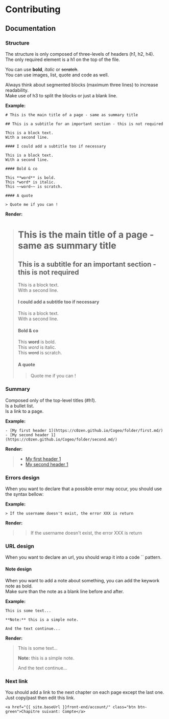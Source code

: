 # Contributing

## Documentation

### Structure

The structure is only composed of three-levels of headers (h1, h2, h4).  
The only required element is a h1 on the top of the file.

You can use **bold**, *italic* or ~~scratch~~.  
You can use images, list, quote and code as well.  

Always think about segmented blocks (maximum three lines) to increase readability.  
Make use of h3 to split the blocks or just a blank line.

**Example:**

```
# This is the main title of a page - same as summary title

## This is a subtitle for an important section - this is not required

This is a block text.  
With a second line.

#### I could add a subtitle too if necessary

This is a block text.  
With a second line.

#### Bold & co

This **word** is bold.  
This *word* is italic.  
This ~~word~~ is scratch.

#### A quote

> Quote me if you can !
```

**Render:**

> # This is the main title of a page - same as summary title
> 
> ## This is a subtitle for an important section - this is not required
> 
> This is a block text.  
> With a second line.
> 
> #### I could add a subtitle too if necessary
> 
> This is a block text.  
> With a second line.
> 
> #### Bold & co
> 
> This **word** is bold.  
> This *word* is italic.  
> This ~~word~~ is scratch.
> 
> #### A quote
> 
> > Quote me if you can !

### Summary

Composed only of the top-level titles (#h1).  
Is a bullet list.  
Is a link to a page.

**Example:**

```
- [My first header 1](https://c0zen.github.io/Cogeo/folder/first.md/)
- [My second header 1](https://c0zen.github.io/Cogeo/folder/second.md/)
```

**Render:**

> - [My first header 1](https://c0zen.github.io/Cogeo/folder/first.md/)
> - [My second header 1](https://c0zen.github.io/Cogeo/folder/second.md/)

### Errors design

When you want to declare that a possible error may occur, you should use the syntax bellow:

**Example:**

```
> If the username doesn't exist, the error XXX is return
```

**Render:**

> > If the username doesn't exist, the error XXX is return

### URL design

When you want to declare an url, you should wrap it into a code `` pattern.

#### Note design

When you want to add a note about something, you can add the keywork note as bold.  
Make sure than the note as a blank line before and after.

**Example:**

```
This is some text...

**Note:** this is a simple note.

And the text continue...
```

**Render:**

> This is some text...
> 
> **Note:** this is a simple note.
> 
> And the text continue...

### Next link

You should add a link to the next chapter on each page except the last one.  
Just copy/past then edit this link.

```
<a href="{{ site.baseUrl }}front-end/account/" class="btn btn-green">Chapitre suivant: Compte</a>
```
